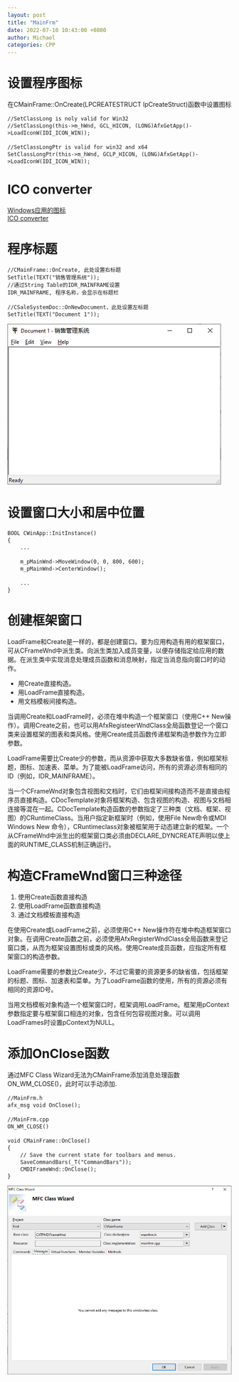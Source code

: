 ```yaml
---
layout: post
title: "MainFrm"
date: 2022-07-10 10:43:00 +0800
author: Michael
categories: CPP
---
```


# 设置程序图标
在CMainFrame::OnCreate(LPCREATESTRUCT lpCreateStruct)函数中设置图标

	//SetClassLong is noly valid for Win32
	//SetClassLong(this->m_hWnd, GCL_HICON, (LONG)AfxGetApp()->LoadIconW(IDI_ICON_WIN));

	//SetClassLongPtr is valid for win32 and x64
	SetClassLongPtr(this->m_hWnd, GCLP_HICON, (LONG)AfxGetApp()->LoadIconW(IDI_ICON_WIN));

# ICO converter

[Windows应用的图标](https://learn.microsoft.com/en-us/windows/apps/design/style/iconography/app-icon-construction)  
[ICO converter](https://www.icoconverter.com/)

# 程序标题
	//CMainFrame::OnCreate, 此处设置右标题
	SetTitle(TEXT("销售管理系统"));
	//通过String Table的IDR_MAINFRAME设置
	IDR_MAINFRAME, 程序名称，会显示在标题栏

	//CSaleSystemDoc::OnNewDocument，此处设置左标题
	SetTitle(TEXT("Document 1"));

![日志文件夹](/assets/cpp/MFCTitle.png)  

# 设置窗口大小和居中位置

	BOOL CWinApp::InitInstance()
	{
		...

		m_pMainWnd->MoveWindow(0, 0, 800, 600);
		m_pMainWnd->CenterWindow();

		...
	}


# 创建框架窗口
LoadFrame和Create是一样的，都是创建窗口。要为应用构造有用的框架窗口，可从CFrameWnd中派生类。向派生类加入成员变量，以便存储指定给应用的数据。在派生类中实现消息处理成员函数和消息映射，指定当消息指向窗口时的动作。
- 用Create直接构造。
- 用LoadFrame直接构造。
- 用文档模板间接构造。

当调用Create和LoadFrame时，必须在堆中构造一个框架窗口（使用C++ New操作）。调用Create之前，也可以用AfxRegisteerWndClass全局函数登记一个窗口类来设置框架的图表和类风格。使用Create成员函数传递框架构造参数作为立即参数。

LoadFrame需要比Create少的参数，而从资源中获取大多数缺省值，例如框架标题，图标、加速表、菜单。为了能被LoadFrame访问，所有的资源必须有相同的ID（例如，IDR_MAINFRAME）。

当一个CFrameWnd对象包含视图和文档时，它们由框架间接构造而不是直接由程序员直接构造。CDocTemplate对象将框架构造、包含视图的构造、视图与文档相连接等混在一起。CDocTemplate构造函数的参数指定了三种类（文档、框架、视图）的CRuntimeClass。当用户指定新框架时（例如，使用File New命令或MDI Windows New 命令），CRuntimeclass对象被框架用于动态建立新的框架。一个从CFrameWnd中派生出的框架窗口类必须由DECLARE_DYNCREATE声明以使上面的RUNTIME_CLASS机制正确运行。

# 构造CFrameWnd窗口三种途径
 1. 使用Create函数直接构造
 2. 使用LoadFrame函数直接构造
 3. 通过文档模板直接构造

在使用Create或LoadFrame之前，必须使用C++ New操作符在堆中构造框架窗口对象。在调用Create函数之前，必须使用AfxRegisterWndClass全局函数来登记窗口类，从而为框架设置图标或类的风格。使用Create成员函数，应指定所有框架窗口的构造参数。

LoadFrame需要的参数比Create少，不过它需要的资源更多的缺省值，包括框架的标题、图标、加速表和菜单。为了LoadFrame函数的使用，所有的资源必须有相同的资源ID号。

当用文档模板对象构造一个框架窗口时，框架调用LoadFrame。框架用pContext参数指定要与框架窗口相连的对象，包含任何包容视图对象。可以调用LoadFrames时设置pContext为NULL。

# 添加OnClose函数
通过MFC Class Wizard无法为CMainFrame添加消息处理函数ON_WM_CLOSE()，此时可以手动添加.  

	//MainFrm.h
	afx_msg void OnClose();

	//MainFrm.cpp
	ON_WM_CLOSE()

	void CMainFrame::OnClose()
	{
		// Save the current state for toolbars and menus.
		SaveCommandBars(_T("CommandBars"));
		CMDIFrameWnd::OnClose();
	}

![日志文件夹](/assets/cpp/CMainFrameMessages.png)  
